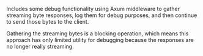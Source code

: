Includes some debug functionality using Axum middleware to gather streaming byte responses, log them for debug purposes, and then continue to send those bytes to the client.

Gathering the streaming bytes is a blocking operation, which means this approach has only limited utility for debugging because the responses are no longer really streaming.